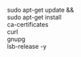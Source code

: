 sudo apt-get update && \
    sudo apt-get install \
    ca-certificates \
    curl \
    gnupg \
    lsb-release -y

